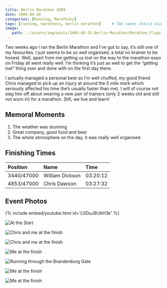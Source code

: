 ```yaml
---
title: Berlin Marathon 2009
date: 2009-09-20
categories: [Running, Marathons]
tags: [running, marathons, berlin marathon]     # TAG names should always be lowercase
image:
   path: ../assets/img/posts/2005-09-25-Berlin-Marathon/Marathon_Flags.webp
---
```


Two weeks ago I ran the Berlin Marathon and I’ve got to say, it’s still one of my favourites. I just seems to be so well organised, a total no brainer to be honest. Well, apart from me getting us lost on the way to the marathon expo on Friday all went really well. I’m thinking it’s just as well to get the “getting lost” thing over and done with on the first day there.

I actually managed a personal best so I’m well chuffed, my good friend Chris managed to pick up an injury at around the 5 mile mark which seriously affected his time (he’s usually faster than me). I will of course not slag him off about wearing a new pair of trainers (only 2 weeks old and still not worn in) for a marathon. Still, we live and learn!

## Memoral Moments

1. The weather was stunning
2. Great company, good food and beer
3. The whole atmosphere on the day, it was really well organised.

## Finishing Times

| Position   | Name            | Time     |
| :--------- | :-------------- | :------- |
| 3440/47000 | William Dickson | 03:20:12 |
| 4853/47000 | Chris Dawson    | 03:27:32 |

## Event Photos

{% include embed/youtube.html id='L0DuJ9UbH3k' %}

![At the Start](../assets/img/posts/2009-09-20-Berlin-Marathon/At_The_Start.webp)

![Chris and me at the finish](../assets/img/posts/2009-09-20-Berlin-Marathon/Chris_and_Me_Finish1.webp)

![Chris and me at the finish](../assets/img/posts/2009-09-20-Berlin-Marathon/Chris_and_Me_Finish2.webp)

![Me at the finish](../assets/img/posts/2009-09-20-Berlin-Marathon/Me_at_the_finish.webp)

![Running through the Brandenburg Gate](../assets/img/posts/2009-09-20-Berlin-Marathon/Me_Brandenburg_Gate.webp)

![Me at the finish](../assets/img/posts/2009-09-20-Berlin-Marathon/Me_Finish_1.webp)

![Me at the finish](../assets/img/posts/2009-09-20-Berlin-Marathon/Me_Finish_2.webp)
